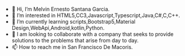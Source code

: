 - 👋 Hi, I’m Melvin Ernesto Santana Garcia. 
- 👀 I’m interested in HTML5,CC3,Javascript,Typescript,Java,C#,C,C++.
- 🌱 I’m currently learning scripts,Bootstrap5,Material Design,WebApi,Android,kotlin,Python.
- 💞️ I am looking to collaborate with a company that seeks to provide solutions to the problems that arise from day to day.
- 📫 How to reach me in San Francisco De Macoris.

<!---
MelvinErnestoSG/MelvinErnestoSG is a ✨ special ✨ repository because its `README.md` (this file) appears on your GitHub profile.
You can click the Preview link to take a look at your changes.
--->
